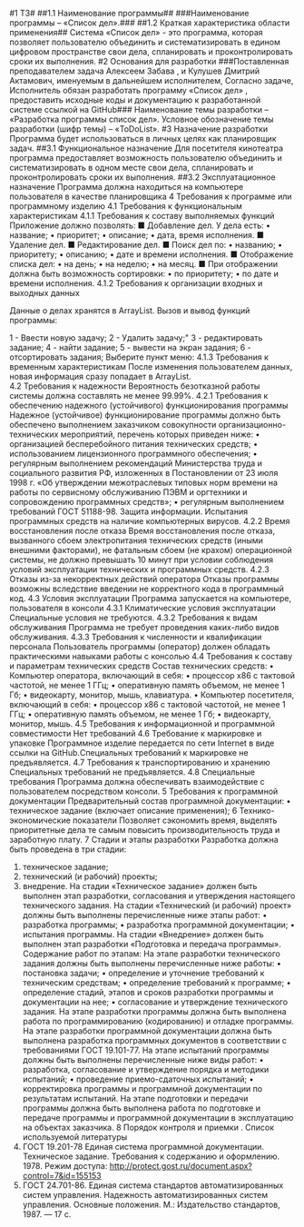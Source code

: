 #1 ТЗ#
##1.1 Наименование программы##
###Наименование программы – «Список дел».###
##1.2 Краткая характеристика области применения##
Система «Список дел» - это программа, которая позволяет пользователю объединить и систематизировать в едином цифровом пространстве свои дела, спланировать и проконтролировать сроки их выполнения.
#2 Основания для разработки
###Поставленная преподавателем задача Алексеем Забава , и Кулушев Дмитрий Актамович, именуемым в дальнейшем исполнителем, 
Согласно задаче, Исполнитель обязан разработать программу «Список дел»  , предоставить исходные коды и документацию к разработанной системе ссылкой на GitHub###
Наименование темы разработки – «Разработка программы список дел».
Условное обозначение темы разработки (шифр темы) – «ToDoList».
#3 Назначение разработки
Программа будет использоваться в личных целях как планировщик задач.
##3.1 Функциональное назначение
Для посетителя кинотеатра программа предоставляет возможность пользователю объединить и систематизировать в одном месте свои дела, спланировать и проконтролировать сроки их выполнения. 
##3.2 Эксплуатационное назначение
Программа должна находиться на компьютере пользователя в качестве планировщика 
4 Требования к программе или программному изделию
4.1 Требования к функциональным характеристикам
4.1.1 Требования к составу выполняемых функций
Приложение должно позволять:
■ Добавление дел. У дела есть:
• название;
• приоритет;
• описание;
• дата, время исполнения.
■ Удаление дел.
■ Редактирование дел.
■ Поиск дел по:
• названию;
• приоритету;
• описанию;
• дате и времени исполнения.
■ Отображение списка дел:
• на день;
• на неделю;
• на месяц.
■ При отображении должна быть возможность сортировки:
• по приоритету;
• по дате и времени исполнения. 
4.1.2 Требования к организации входных и выходных данных

Данные о делах  хранятся в ArrayList. 
Вызов и вывод функций программы:

1 - Ввести новую задачу;
2 - Удалить задачу;" 
3 - редактировать задание;
4 - найти задание;
5 - вывести на экран задания;
6 - отсортировать задания;
Выберите пункт меню: 
4.1.3 Требования к временным характеристикам
После изменения пользователем данных, новая информация сразу попадает в ArrayList.  
4.2 Требования к надежности
Вероятность безотказной работы системы должна составлять не менее 99.99%.
4.2.1 Требования к обеспечению надежного (устойчивого) функционирования программы
Надежное (устойчивое) функционирование программы должно быть обеспечено выполнением заказчиком совокупности организационно-технических мероприятий, перечень которых приведен ниже:
•	организацией бесперебойного питания технических средств;
•	использованием лицензионного программного обеспечения;
•	регулярным выполнением рекомендаций Министерства труда и социального развития РФ, изложенных в Постановлении от 23 июля 1998 г. «Об утверждении межотраслевых типовых норм времени на работы по сервисному обслуживанию ПЭВМ и оргтехники и сопровождению программных средств»;
•	регулярным выполнением требований ГОСТ 51188-98. Защита информации. Испытания программных средств на наличие компьютерных вирусов.
4.2.2 Время восстановления после отказа
Время восстановления после отказа, вызванного сбоем электропитания технических средств (иными внешними факторами), не фатальным сбоем (не крахом) операционной системы, не должно превышать 10 минут при условии соблюдения условий эксплуатации технических и программных средств.
4.2.3 Отказы из-за некорректных действий оператора
Отказы программы возможны вследствие введении не корректного кода в программный код. 
4.3 Условия эксплуатации
Программа запускается на компьютере, пользователя в консоли 
4.3.1 Климатические условия эксплуатации
Специальные условия не требуются.
4.3.2 Требования к видам обслуживания
Программа не требует проведения каких-либо видов обслуживания.
4.3.3 Требования к численности и квалификации персонала
Пользователь программы (оператор) должен обладать практическими навыками работы с консолью
4.4 Требования к составу и параметрам технических средств
Состав технических средств:
•	Компьютер оператора, включающий в себя:
•	процессор x86 с тактовой частотой, не менее 1 ГГц;
•	оперативную память объемом, не менее 1 Гб;
•	видеокарту, монитор, мышь, клавиатура.
•	Компьютер посетителя, включающий в себя:
•	процессор x86 с тактовой частотой, не менее 1 ГГц;
•	оперативную память объемом, не менее 1 Гб;
•	видеокарту, монитор, мышь.
4.5 Требования к информационной и программной совместимости
Нет требований
4.6 Требование к маркировке и упаковке
Программное изделие передается по сети Internet в виде ссылки на GitHub.Специальных требований к маркировке не предъявляется. 
4.7 Требования к транспортированию и хранению
Специальных требований не предъявляется.
4.8 Специальные требования
Программа должна обеспечивать взаимодействие с пользователем посредством консоли.
5 Требования к программной документации
Предварительный состав программной документации:
•	техническое задание (включает описание применения);
6 Технико-экономические показатели
Позволяет сэкономить время, выделять приоритетные дела те самым повысить производительность труда и заработную плату.
7 Стадии и этапы разработки
Разработка должна быть проведена в три стадии:
1.	техническое задание;
2.	технический (и рабочий) проекты;
3.	внедрение.
На стадии «Техническое задание» должен быть выполнен этап разработки, согласования и утверждения настоящего технического задания.
На стадии «Технический (и рабочий) проект» должны быть выполнены перечисленные ниже этапы работ:
•	разработка программы;
•	разработка программной документации;
•	испытания программы.
На стадии «Внедрение» должен быть выполнен этап разработки «Подготовка и передача программы».
Содержание работ по этапам:
На этапе разработки технического задания должны быть выполнены перечисленные ниже работы:
•	постановка задачи;
•	определение и уточнение требований к техническим средствам;
•	определение требований к программе;
•	определение стадий, этапов и сроков разработки программы и документации на нее;
•	согласование и утверждение технического задания.
На этапе разработки программы должна быть выполнена работа по программированию (кодированию) и отладке программы.
На этапе разработки программной документации должна быть выполнена разработка программных документов в соответствии с требованиями ГОСТ 19.101-77.
На этапе испытаний программы должны быть выполнены перечисленные ниже виды работ:
•	разработка, согласование и утверждение порядка и методики испытаний;
•	проведение приемо-сдаточных испытаний;
•	корректировка программы и программной документации по результатам испытаний.
На этапе подготовки и передачи программы должна быть выполнена работа по подготовке и передаче программы и программной документации в эксплуатацию на объектах заказчика.
8 Порядок контроля и приемки
.
Список используемой литературы
1.	ГОСТ 19.201-78 Единая система программной документации. Техническое задание. Требования к содержанию и оформлению. 1978. Режим доступа: http://protect.gost.ru/document.aspx?control=7&id=155153
2.	ГОСТ 24.701-86. Единая система стандартов автоматизированных систем управления. Надежность автоматизированных систем управления. Основные положения. М.: Издательство стандартов, 1987. — 17 с.

